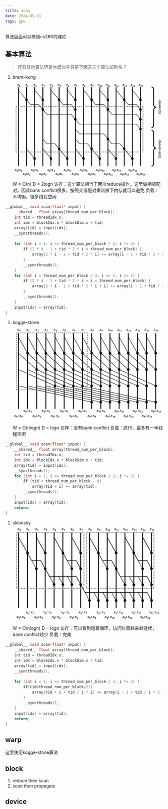 ```yaml
---
title: scan 
date: 2024-05-31
tags: gpu
---
```

算法层面可以参照cs260的课程
<!--more-->

## 基本算法
> 还有其他算法但是大概似乎只是下面这三个算法的别名？
1. brent-kung
![](./brent-kung.png)
W = O(n) D = 2logn
访存：这个算法相当于两次reduce操作，这里做相邻配对，因此bank conflict很多，按照交错配对重新排下内存就可以避免
负载：不均衡，很多线程空闲
```cpp
__global__ void scan(float* input) {
    __shared__ float array[thread_num_per_block];
    int tid = threadIdx.x;
    int idx = blockIdx.x * blockDim.x + tid;
    array[tid] = input[idx];
    __syncthreads();

    for (int i = 1; i <= thread_num_per_block / 2; i *= 2) {
        if (2 * i - 1 + tid * 2 * i < thread_num_per_block) {
            array[2 * i - 1 + tid * 2 * i] += array[i - 1 + tid * 2 * i];
        }
        __syncthreads();
    }
    for (int i = thread_num_per_block / 4; i >= 1; i /= 2) {
        if (2 * i - 1 + tid * 2 * i + i < thread_num_per_block) {
            array[2 * i - 1 + tid * 2 * i + i] += array[i - 1 + tid * 2 * i + i];
        }
        __syncthreads();
    }
    input[idx] = array[tid];
}
```
1. kogge-stone
![](./kogge-stone.png)
W = O(nlogn) D = logn
访存：没有bank conflict
负载：还行，最多有一半线程空闲
```cpp
__global__ void scan(float* input) {
    __shared__ float array[thread_num_per_block];
    int tid = threadIdx.x;
    int idx = blockIdx.x * blockDim.x + tid;
    array[tid] = input[idx];
    __syncthreads();
    for (int i = 1; i <= thread_num_per_block / 2; i *= 2) {
        if (tid < thread_num_per_block - i)
            array[tid + i] += array[tid];
        __syncthreads();
    }
    input[idx] = array[tid];
    return;
}
```
1. sklansky
![](./sklansky.png)
W = O(nlogn) D = logn
访存：可以看到随着循环，访问位置越来越连续，bank conflict越少
负载：完美
```cpp
__global__ void scan(float* input) {
    __shared__ float array[thread_num_per_block];
    int tid = threadIdx.x;
    int idx = blockIdx.x * blockDim.x + tid;
    array[tid] = input[idx];
    __syncthreads();

    for (int i = 1; i <= thread_num_per_block / 2; i *= 2) {
        if(tid<thread_num_per_block/2){
            array[tid + i + tid / i * i] += array[i - 1 + tid / i * 2 * i];
        }
        __syncthreads();
    }
    input[idx] = array[tid];
    return;
}
```
## warp
这里使用kogge-stone算法
## block
1. reduce then scan
2. scan then propagate

## device

